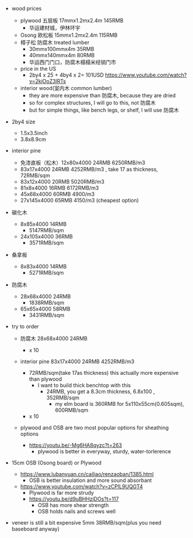 - wood prices
  - plywood 五层板 17mmx1.2mx2.4m 145RMB
    - 华运建材城，伊林环宇
  - Osong  欧松板 15mmx1.2mx2.4m 115RMB
  - 樟子松 防腐木 treated lumber
    - 30mmx100mmx4m 35RMB
    - 40mmx140mmx4m 80RMB
    - 华运西门门口，防腐木榻榻米经销门市
  - price in the US
    - 2by4 x 25 + 4by4 x 2= 101USD https://www.youtube.com/watch?v=2kjOoZ3lRTs
  - interior wood(室内木 common lumber)
    - they are more expensive than 防腐木, because they are dried
    - so for complex structures, I will go to this, not 防腐木
    - but for simple things, like bench legs, or shelf, I will use 防腐木


- 2by4 size
  - 1.5x3.5inch
  - 3.8x8.9cm
- interior pine
  - 免漆直板（松木）12x80x4000 24RMB 6250RMB/m3
  - 83x17x4000 24RMB 4252RMB/m3 , take 17 as thickness, 72RMB/sqm
  - 83x12x4000 20RMB 5020RMB/m3
  - 81x8x4000 16RMB 6172RMB/m3
  - 45x68x4000 60RMB 4900/m3
  - 27x145x4000 65RMB 4150/m3 (cheapest option)
- 碳化木
  - 8x85x4000 14RMB 
    - 5147RMB/sqm
  - 24x105x4000 36RMB
    - 3571RMB/sqm

- 桑拿板
  - 8x83x4000 14RMB
    - 5271RMB/sqm
- 防腐木
  - 28x68x4000 24RMB
    - 1838RMB/sqm
  - 65x65x4000 58RMB
    - 3431RMB/sqm


- try to order
  - 防腐木 28x68x4000 24RMB
    - x 10
  - interior pine 83x17x4000 24RMB 4252RMB/m3 
    - 72RMB/sqm(take 17as thickness) this actually more expensive than plywood
      - I want to build thick benchtop with this
        - 24RMB, you get a 8.3cm thickness, 6.8x100 , 352RMB/sqm
          - my elm board is 360RMB for 5x110x55cm(0.605sqm), 600RMB/sqm
    - x 10


  - plywood and OSB are two most popular options for sheathing options
    - https://youtu.be/-Mg6HA8qyzc?t=263
      - plywood is better in everyway, sturdy, water-torlerence
  

-  15cm OSB (Osong board) or Plywood
    - https://www.lubanyuan.cn/cailiao/renzaoban/1385.html
      - OSB is better insulation and more sound absorbant 
    - https://www.youtube.com/watch?v=zCPlL9UQGT4
      - Plywood is far more strudy
      - https://youtu.be/d9uBHHzjDOs?t=117
        - OSB has more shear strength
        - OSB holds nails and screws well

  - veneer is still a bit expensive 5mm 38RMB/sqm(plus you need baseboard anyway)